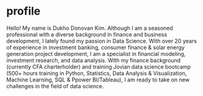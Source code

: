 # profile
Hello! My name is Dukho Donovan Kim.  Although I am a seasoned professional with a diverse background in finance and business development, I lately found my passion in Data Science. With over 20 years of experience in investment banking, consumer finance & solar energy generation project development, I am a specialist in financial modeling, investment research, and data analysis. With my finance background (currently CFA charterholder) and training Jovian data science bootcamp (500+ hours training in Python, Statistics, Data Analysis & Visualization, Machine Learning, SQL & Ppower BI/Tableau), I am ready to take on new challenges in the field of data science.
